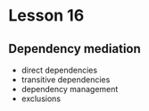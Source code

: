 # Lesson 16

## Dependency mediation
 - direct dependencies
 - transitive dependencies
 - dependency management
 - exclusions


